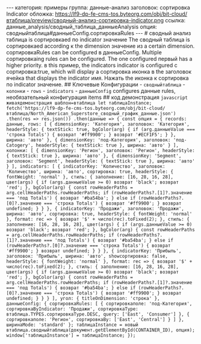 --- категория: примеры группа: данные-анализ заголовок: сортировка Indicator обложка: https://lf9-dp-fe-cms-tos.byteorg.com/obj/bit-cloud/втаблица/preview/сводный-анализ-сортировка-indicator.png ссылка: данные_analysis/сводный_таблица_данныеAnalysis опция: сводныйтаблица#данныеConfig.сортировкаRules --- # сводный анализ таблица is сортировкаed по indicator значение The сводный таблица is сортировкаed according к the dimension значение из a certain dimension. сортировкаRules can be configured в данныеConfig. Multiple сортировкаing rules can be configured. The one configured первый has a higher priority. в this пример, the indicators indicator is configured с сортировка:true, which will display a сортировка иконка в the заголовок ячейка that displays the indicator имя. Нажать the иконка к сортировка по indicator значение. ## Ключевые Конфигурации - `сводныйтаблица` - `колонки` - `rows` - `indicators` - `данныеConfig` configures данные rules, необязательный конфигурация items ## код демонстрация ```javascript живаядемонстрация шаблон=втаблица let таблицаInstance; fetch('https://lf9-dp-fe-cms-tos.byteorg.com/obj/bit-cloud/втаблица/North_American_Superstore_сводный_график_данные.json') .then(res => res.json()) .then(данные => { const опция = { records: данные, rows: [ { dimensionKey: 'Категория', заголовок: 'Категория', headerStyle: { textStick: true, bgColor(arg) { if (arg.данныеValue === 'строка Totals') { возврат '#ff9900'; } возврат '#ECF1F5'; } }, ширина: 'авто' }, { dimensionKey: 'под-Категория', заголовок: 'под-Catogery', headerStyle: { textStick: true }, ширина: 'авто' } ], колонки: [ { dimensionKey: 'Регион', заголовок: 'Регион', headerStyle: { textStick: true }, ширина: 'авто' }, { dimensionKey: 'Segment', заголовок: 'Segment', headerStyle: { textStick: true }, ширина: 'авто' } ], indicators: [ { indicatorKey: 'Количество', заголовок: 'Количество', ширина: 'авто', сортировка: true, headerStyle: { fontWeight: 'normal' }, стиль: { заполнение: [16, 28, 16, 28], цвет(args) { if (args.данныеValue >= 0) возврат 'black'; возврат 'red'; }, bgColor(arg) { const rowHeaderPaths = arg.cellHeaderPaths.rowHeaderPaths; if (rowHeaderPaths?.[1]?.значение === 'под Totals') { возврат '#ba54ba'; } else if (rowHeaderPaths?.[0]?.значение === 'строка Totals') { возврат '#ff9900'; } возврат undefined; } } }, { indicatorKey: 'Продажи', заголовок: 'Продажи', ширина: 'авто', сортировка: true, headerStyle: { fontWeight: 'normal' }, format: rec => { возврат '$' + число(rec).toFixed(2); }, стиль: { заполнение: [16, 28, 16, 28], цвет(args) { if (args.данныеValue >= 0) возврат 'black'; возврат 'red'; }, bgColor(arg) { const rowHeaderPaths = arg.cellHeaderPaths.rowHeaderPaths; if (rowHeaderPaths?.[1]?.значение === 'под Totals') { возврат '#ba54ba'; } else if (rowHeaderPaths?.[0]?.значение === 'строка Totals') { возврат '#ff9900'; } возврат undefined; } } }, { indicatorKey: 'Прибыль', заголовок: 'Прибыль', ширина: 'авто', showсортировка: false, headerStyle: { fontWeight: 'normal' }, format: rec => { возврат '$' + число(rec).toFixed(2); }, стиль: { заполнение: [16, 28, 16, 28], цвет(args) { if (args.данныеValue >= 0) возврат 'black'; возврат 'red'; }, bgColor(arg) { const rowHeaderPaths = arg.cellHeaderPaths.rowHeaderPaths; if (rowHeaderPaths?.[1]?.значение === 'под Totals') { возврат '#ba54ba'; } else if (rowHeaderPaths?.[0]?.значение === 'строка Totals') { возврат '#ff9900'; } возврат undefined; } } } ], угол: { titleOnDimension: 'строка' }, данныеConfig: { сортировкаRules: [ { сортировкаполе: 'под-Категория', сортировкаByIndicator: 'Продажи', сортировкаType: втаблица.TYPES.сортировкаType.DESC, query: ['East', 'Consumer'] }, { сортировкаполе: 'Регион', сортировкаBy: ['East', 'Central'] } ] }, ширинаMode: 'standard' }; таблицаInstance = новый втаблица.сводныйтаблица(документ.getElementById(CONTAINER_ID), опция); window['таблицаInstance'] = таблицаInstance; }); ``` 